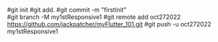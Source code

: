 #git init
#git add.
#git commit -m "firstInit"  
#git branch -M my1stResponsive1
#git remote add oct272022 https://github.com/jackpatcher/myFlutter_101.git
#git push -u oct272022 my1stResponsive1
